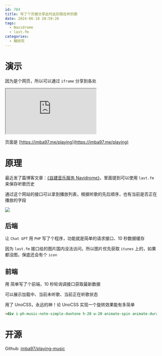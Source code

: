 ```yaml
---
id: 784
title: 写了个页面分享此时此刻我在听的歌
date: 2024-06-18 20:59:26
tags:
  - Navidrome
  - last.fm
categories:
  - 瞎研究
---
```


# 演示

因为是个网页，所以可以通过 `iframe` 分享到各处

<iframe src="https://imba97.me/playing" b-none w-full h="lt-md:160 md:180" rounded-8></iframe>

页面是 [https://imba97.me/playing](https://imba97.me/playing)

# 原理

最近发了篇博客文章：[《自建音乐服务 Navidrome》](https://imba97.cn/archives/782/)，里面提到可以使用 `last.fm` 来保存听歌历史

通过这个网站的接口可以拿到播放列表，根据听歌的先后顺序，也有当前是否正在播放的字段

![](https://imba97.cn/uploads/2024/06/playing-1.png)

## 后端

让 `Chat GPT` 用 `PHP` 写了个程序，功能就是简单的请求接口、10 秒数据缓存

因为 `last.fm` 接口给的图片国内没法访问，所以图片优先获取 `itunes` 上的，如果都没图，保底还会有个 `icon`

## 前端

用 <span icon i-devicon-vuejs></span> 简单写了个前端，10 秒轮询调接口获取最新数据

可以展示加载中、当前未听歌、当前正在听歌状态

用了 UnoCSS，永远的神！论 UnoCSS 实现一个旋转效果能有多简单

<div mb-6 flex items-center justify-center>
  <div rounded-full b="3 primary solid" text-primary>
    <div i-ph-music-note-simple-duotone h-20 w-20 animate-spin animate-duration-30000></div>
  </div>
</div>

```html
<div i-ph-music-note-simple-duotone h-20 w-20 animate-spin animate-duration-30000></div>
```

# 开源

<span icon i-mdi-github></span> Github: [imba97/playing-music](https://github.com/imba97/playing-music)
